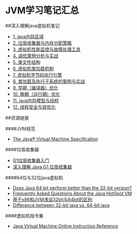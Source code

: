 # JVM学习笔记汇总

##深入理解java虚拟机笔记

  * [1. java内存区域](https://github.com/xiedacon/notes-JVM/blob/master/chapters/1.java%E5%86%85%E5%AD%98%E5%8C%BA%E5%9F%9F.md)
  * [2. 垃圾收集器与内存分配策略](https://github.com/xiedacon/notes-JVM/blob/master/chapters/2.%E5%9E%83%E5%9C%BE%E6%94%B6%E9%9B%86%E5%99%A8%E4%B8%8E%E5%86%85%E5%AD%98%E5%88%86%E9%85%8D%E7%AD%96%E7%95%A5.md)
  * [3. 虚拟机性能监控与故障处理工具](https://github.com/xiedacon/notes-JVM/blob/master/chapters/3.%E8%99%9A%E6%8B%9F%E6%9C%BA%E6%80%A7%E8%83%BD%E7%9B%91%E6%8E%A7%E4%B8%8E%E6%95%85%E9%9A%9C%E5%A4%84%E7%90%86%E5%B7%A5%E5%85%B7.md)
  * [4. 调优案例分析与实战](https://github.com/xiedacon/notes-JVM/blob/master/chapters/4.%E8%B0%83%E4%BC%98%E6%A1%88%E4%BE%8B%E5%88%86%E6%9E%90%E4%B8%8E%E5%AE%9E%E6%88%98.md)
  * [5. 类文件结构](https://github.com/xiedacon/notes-JVM/blob/master/chapters/5.%E7%B1%BB%E6%96%87%E4%BB%B6%E7%BB%93%E6%9E%84.md)
  * [6. 虚拟机类加载机制](https://github.com/xiedacon/notes-JVM/blob/master/chapters/6.%E8%99%9A%E6%8B%9F%E6%9C%BA%E7%B1%BB%E5%8A%A0%E8%BD%BD%E6%9C%BA%E5%88%B6.md)
  * [7. 虚拟机字节码执行引擎](https://github.com/xiedacon/notes-JVM/blob/master/chapters/7.%E8%99%9A%E6%8B%9F%E6%9C%BA%E5%AD%97%E8%8A%82%E7%A0%81%E6%89%A7%E8%A1%8C%E5%BC%95%E6%93%8E.md)
  * [8. 类加载及执行子系统的案例与实战](https://github.com/xiedacon/notes-JVM/blob/master/chapters/8.%E7%B1%BB%E5%8A%A0%E8%BD%BD%E5%8F%8A%E6%89%A7%E8%A1%8C%E5%AD%90%E7%B3%BB%E7%BB%9F%E7%9A%84%E6%A1%88%E4%BE%8B%E4%B8%8E%E5%AE%9E%E6%88%98.md)
  * [9. 早期（编译器）优化](https://github.com/xiedacon/notes-JVM/blob/master/chapters/9.%E6%97%A9%E6%9C%9F%EF%BC%88%E7%BC%96%E8%AF%91%E6%9C%9F%EF%BC%89%E4%BC%98%E5%8C%96.md)
  * [10. 晚期（运行期）优化](https://github.com/xiedacon/notes-JVM/blob/master/chapters/10.%E6%99%9A%E6%9C%9F%EF%BC%88%E8%BF%90%E8%A1%8C%E6%9C%9F%EF%BC%89%E4%BC%98%E5%8C%96.md)
  * [11. java内存模型与线程](https://github.com/xiedacon/notes-JVM/blob/master/chapters/11.java%E5%86%85%E5%AD%98%E6%A8%A1%E5%9E%8B%E4%B8%8E%E7%BA%BF%E7%A8%8B.md)
  * [12. 线程安全与锁优化](https://github.com/xiedacon/notes-JVM/blob/master/chapters/12.%E7%BA%BF%E7%A8%8B%E5%AE%89%E5%85%A8%E4%B8%8E%E9%94%81%E4%BC%98%E5%8C%96.md)

##资源链接

####JVM规范

 * [The Java® Virtual Machine Specification](https://docs.oracle.com/javase/specs/jvms/se8/html/index.html)

####垃圾收集器
 * [G1垃圾收集器入门](http://blog.csdn.net/renfufei/article/details/41897113)
 * [深入理解 Java G1 垃圾收集器](http://blog.jobbole.com/109170/)

####64位与32位java虚拟机

 * [Does Java 64 bit perform better than the 32-bit version?](http://stackoverflow.com/questions/589057/does-java-64-bit-perform-better-than-the-32-bit-version)
 * [Frequently Asked Questions About the Java HotSpot VM](http://www.oracle.com/technetwork/java/hotspotfaq-138619.html#64bit_performance)
 * [基于x86和JVM浅谈32bit与64bit的区别](http://www.cnblogs.com/ggjucheng/archive/2011/12/15/2288919.html)
 * [Difference between 32-bit java vs. 64-bit java](http://geekonjava.blogspot.in/2015/07/difference-between-32-bit-java-vs-64.html)

####虚拟机指令集

 * [Java Virtual Machine
Online Instruction Reference](http://cs.au.dk/~mis/dOvs/jvmspec/ref-Java.html)

